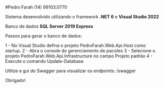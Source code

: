 #Pedro Farah (14) 99103.0770

Sistema desenvolvido utilizando o framework **.NET 6** e **Visual Studio 2022**

Banco de dados **SQL Server 2019 Express**

Passos para gerar o banco de dados:

1 - No Visual Studio defina o projeto PedroFarah.Web.Api.Host como startup.
2 - Abra o console do gerenciamento de pacotes
3 - Selecione o projeto PedroFarah.Web.Api.Infrastructure no campo Projeto padrão
4 - Execute o comando Update-Database

Utilize a gui do Swagger para visualizar os endpoints: /swagger

Obrigado!